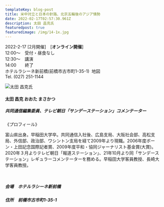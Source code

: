 ```yaml
---
templateKey: blog-post
title: 米中対立と日本の針路、北京五輪後のアジア情勢
date: 2022-02-17T02:57:30.961Z
description: 太田 昌克氏
featuredpost: true
featuredimage: /img/14-1x.jpg
---
```

2022-2-17 \[2月開催]　[**オンライン開催**]\
12:00〜　受付・昼食なし\
12:30〜　講演\
14:00　　終了\
ホテルラシーネ新前橋(前橋市古市町1-35-1)  地図\
﻿Tel. (027) 251-1144 

![太田 昌克氏](/img/14-1x.jpg "太田 昌克 おおた まさかつ")

#### 太田 昌克 おおた まさかつ

##### 共同通信編集委員、テレビ朝日「サンデーステーション」コメンテーター

《プロフィール》

富山県出身。早稲田大学卒。共同通信入社後、広島支局、大阪社会部、高松支局、外信部、政治部、ワシントン支局を経て2009年より現職。2006年度ボーン・上田記念国際記者賞、2009年度平和・協同ジャーナリスト基金賞(大賞)。2020年３月よりテレビ朝日「報道ステーション」、21年10月より同「サンデーステーション」レギュラーコメンテーターを務める。早稲田大学客員教授、長崎大学客員教授。

<br />

##### 会場　ホテルラシーネ新前橋

##### 住所　前橋市古市町1-35-1